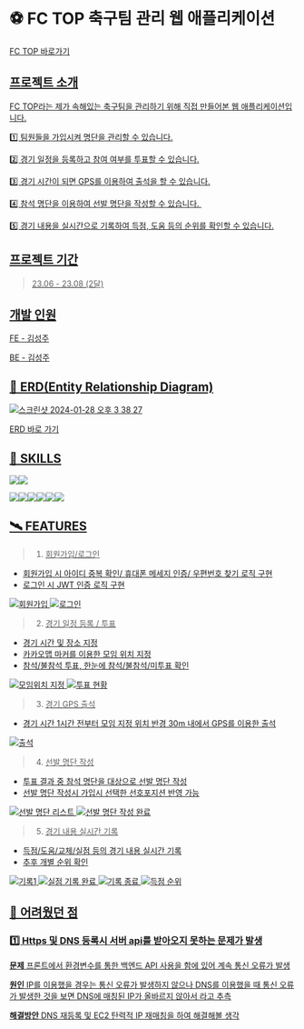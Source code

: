 # ⚽ FC TOP 축구팀 관리 웹 애플리케이션

<a href = "http://13.209.142.132/">FC TOP 바로가기

## 프로젝트 소개
FC TOP라는 제가 속해있는 축구팀을 관리하기 위해 직접 만들어본 웹 애플리케이션입니다.

1️⃣ 팀원들을 가입시켜 명단을 관리할 수 있습니다.

2️⃣ 경기 일정을 등록하고 참여 여부를 투표할 수 있습니다.

3️⃣ 경기 시간이 되면 GPS를 이용하여 출석을 할 수 있습니다.

4️⃣ 참석 명단을 이용하여 선발 명단을 작성할 수 있습니다. 

5️⃣ 경기 내용을 실시간으로 기록하여 득점, 도움 등의 순위를 확인할 수 있습니다.

## 프로젝트 기간
> 23.06 - 23.08 (2달)

## 개발 인원
FE - 김성주

BE - 김성주

## 🔀 ERD(Entity Relationship Diagram)
![스크린샷 2024-01-28 오후 3 38 27](https://github.com/dev-seongjoo/fc-top-mern/assets/109133448/d21914c2-caf1-4cd6-b9ad-bdb99ee12d55)

<a href = "https://www.erdcloud.com/d/6qkQoHXk8voBvjd5X"> ERD 바로 가기

## 🏹 SKILLS
<img src="https://img.shields.io/badge/React-61DAFB?style=for-the-badge&logo=React&logoColor=white"><img src="https://img.shields.io/badge/CSS3-1572B6?style=for-the-badge&logo=CSS3&logoColor=white">

<img src="https://img.shields.io/badge/Node.js-339933?style=for-the-badge&logo=Node.js&logoColor=white"><img src="https://img.shields.io/badge/Express-000000?style=for-the-badge&logo=Express&logoColor=white"><img src="https://img.shields.io/badge/MySQL-4479A1?style=for-the-badge&logo=MySQL&logoColor=white"><img src="https://img.shields.io/badge/Sequelize-52B0E7?style=for-the-badge&logo=Sequelize&logoColor=white"><img src="https://img.shields.io/badge/Docker-2496ED?style=for-the-badge&logo=Docker&logoColor=white"><img src="https://img.shields.io/badge/Amazon EC2-FF9900?style=for-the-badge&logo=Amazon EC2&logoColor=white">

## 🛰️ FEATURES
> 1. 회원가입/로그인
- 회원가입 시 아이디 중복 확인/ 휴대폰 메세지 인증/ 우편번호 찾기 로직 구현
- 로그인 시 JWT 인증 로직 구현

![회원가입](https://github.com/dev-seongjoo/fc-top-mern/assets/109133448/7f066ce7-098f-45ac-913e-13e6fa2af3e6)
![로그인](https://github.com/dev-seongjoo/fc-top-mern/assets/109133448/e664a798-2023-4ba0-b870-4d6efee267e9)

> 2. 경기 일정 등록 / 투표
- 경기 시간 및 장소 지정
- 카카오맵 마커를 이용한 모임 위치 지정
- 참석/불참석 투표, 한눈에 참석/불참석/미투표 확인

![모임위치 지정](https://github.com/dev-seongjoo/fc-top-mern/assets/109133448/a83c79a8-ac3d-4fff-945a-cc8cabdce604)
![투표 현황](https://github.com/dev-seongjoo/fc-top-mern/assets/109133448/b0811173-4cc2-437f-8001-054c55721933)



> 3. 경기 GPS 출석
- 경기 시간 1시간 전부터 모임 지정 위치 반경 30m 내에서 GPS를 이용한 출석

![출석](https://github.com/dev-seongjoo/fc-top-mern/assets/109133448/6e4efb4c-a1c1-438a-9149-c4033e88939b)


> 4. 선발 명단 작성
- 투표 결과 중 참석 명단을 대상으로 선발 명단 작성
- 선발 명단 작성시 가입시 선택한 선호포지션 반영 가능

![선발 명단 리스트](https://github.com/dev-seongjoo/fc-top-mern/assets/109133448/712d0c89-086a-49b1-98b4-ae981ca59fda)
![선발 명단 작성 완료](https://github.com/dev-seongjoo/fc-top-mern/assets/109133448/c6db3ec4-07f0-4e3d-a9f6-2f022d50806d)


> 5. 경기 내용 실시간 기록
- 득점/도움/교체/실점 등의 경기 내용 실시간 기록
- 추후 개별 순위 확인

![기록1](https://github.com/dev-seongjoo/fc-top-mern/assets/109133448/5952e503-e4ba-4a46-9ea6-bf3d846c1bc5)
![실점 기록 완료](https://github.com/dev-seongjoo/fc-top-mern/assets/109133448/70169927-a483-4009-84f3-e5c39f33bb0a)
![기록 종료](https://github.com/dev-seongjoo/fc-top-mern/assets/109133448/96f6d5d6-32ea-4590-933f-2209d2f085d6)
![득점 순위](https://github.com/dev-seongjoo/fc-top-mern/assets/109133448/25542eaf-dd08-43e6-bdfb-2aed74198533)


## 🚨 어려웠던 점

### 1️⃣ Https 및 DNS 등록시 서버 api를 받아오지 못하는 문제가 발생

**문제**
프론트에서 환경변수를 통한 백엔드 API 사용을 함에 있어 계속 통신 오류가 발생

**원인**
IP를 이용했을 경우는 통신 오류가 발생하지 않으나 DNS를 이용했을 때 통신 오류가 발생한 것을 보면 DNS에 매칭된 IP가 올바르지 않아서 라고 추측

**해결방안**
DNS 재등록 및 EC2 탄력적 IP 재매칭을 하여 해결해볼 생각
